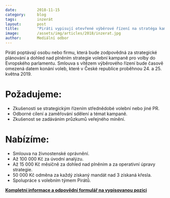 ```yaml
---
date:         2018-11-15
category:     blog
tags:         inzerát
layout:       post
title:        "Piráti vypisují otevřené výběrové řízení na stratéga kampaně pro eurovolby"
image:        /assets/img/articles/2018/inzerat.jpg
author:       Mediální odbor
---
```


Piráti poptávají osobu nebo firmu, která bude zodpovědná za strategické plánování a dohled nad plněním strategie volební kampaně pro volby do Evropského parlamentu. Smlouva s vítězem výběrového řízení bude časově omezená datem konání voleb, které v České republice proběhnou 24. a 25. května 2019.

# Požadujeme:
* Zkušenosti se strategickým řízením střednědobé volební nebo jiné PR.
* Odborné cílení a zaměřování sdělení a témat kampaně.
* Zkušenost se zadáváním průzkumů veřejného mínění.

# Nabízíme:
* Smlouva na živnostenské oprávnění.
* Až 100 000 Kč za úvodní analýzu.
* Až 15 000 Kč měsíčně za dohled nad plněním a za operativní úpravy strategie.
* 50 000 Kč odměna za každý získaný mandát nad 3 získaná křesla.
* Spolupráce s volebním týmem Pirátů.

**[Kompletní informace a odpovědní formulář na vypisovanou pozici](http://www.lmcg2.com/pd/1330091188/?rps=202)**
